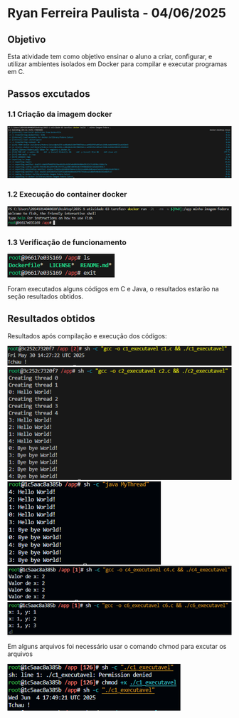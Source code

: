 # Ryan Ferreira Paulista - 04/06/2025

## Objetivo

Esta atividade tem como objetivo ensinar o aluno a criar, configurar, e utilizar ambientes isolados em Docker para compilar e executar programas em C.

## Passos excutados

### 1.1 Criação da imagem docker

<img alt="print1" src="./images/print1.png"/>

### 1.2 Execução do container docker

<img alt="print2" src="./images/print2.png"/>

### 1.3 Verificação de funcionamento 

<img alt="print3" src="./images/print3.png"/>

Foram executados alguns códigos em C e Java, o resultados estarão na seção resultados obtidos.

## Resultados obtidos

Resultados após compilação e execução dos códigos:

<img alt="c1" src="./images/c1.png"/>
<img alt="c2" src="./images/c2.png"/>
<img alt="MyThread" src="./images/MyThread.png"/>
<img alt="c4" src="./images/c4.png"/>
<img alt="c6" src="./images/c6.png"/>

Em alguns arquivos foi necessário usar o comando chmod para excutar os arquivos

<img alt="chmod" src="./images/chmod.png"/>